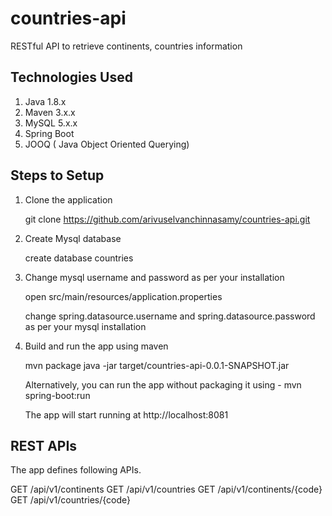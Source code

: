 # countries-api
RESTful API to retrieve continents, countries information

## Technologies Used
 1. Java 1.8.x
 2. Maven 3.x.x
 3. MySQL 5.x.x
 4. Spring Boot
 5. JOOQ ( Java Object Oriented Querying)
 
## Steps to Setup
1. Clone the application

	git clone https://github.com/arivuselvanchinnasamy/countries-api.git

2. Create Mysql database

	create database countries
	
3. Change mysql username and password as per your installation

	open src/main/resources/application.properties

	change spring.datasource.username and spring.datasource.password as per your mysql installation

2. Build and run the app using maven

	mvn package
	java -jar target/countries-api-0.0.1-SNAPSHOT.jar

	Alternatively, you can run the app without packaging it using -
	mvn spring-boot:run

	The app will start running at http://localhost:8081

## REST APIs

The app defines following APIs.

GET /api/v1/continents
GET /api/v1/countries
GET /api/v1/continents/{code} 
GET /api/v1/countries/{code}

